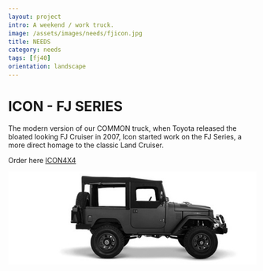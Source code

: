 ```yaml
---
layout: project
intro: A weekend / work truck.  
image: /assets/images/needs/fjicon.jpg
title: NEEDS
category: needs
tags: [fj40]
orientation: landscape
---
```


# ICON - FJ SERIES

The modern version of our COMMON truck, when Toyota released the bloated looking FJ Cruiser in 2007, Icon started work on the FJ Series, a more direct homage to the classic Land Cruiser. 

Order here <a href="http://www.icon4x4.com/overview/fj/models" target="_blank">ICON4X4</a>


![](/assets/images/needs/fjicon.jpg)




